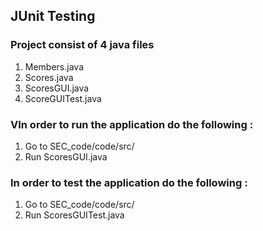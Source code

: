 
## JUnit Testing

### Project consist of 4 java files
1) Members.java
2) Scores.java
3) ScoresGUI.java
4) ScoreGUITest.java

### VIn order to run the application do the following :

1) Go to SEC_code/code/src/
2) Run ScoresGUI.java

### In order to test the application do the following :
1) Go to SEC_code/code/src/
2) Run ScoresGUITest.java
